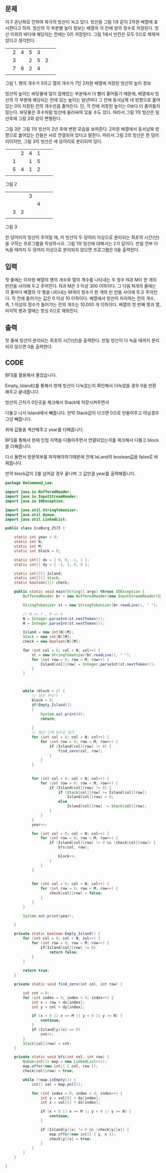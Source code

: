 ## 문제

지구 온난화로 인하여 북극의 빙산이 녹고 있다. 빙산을 그림 1과 같이 2차원 배열에 표시한다고 하자. 빙산의 각 부분별 높이 정보는 배열의 각 칸에 양의 정수로 저장된다. 빙산 이외의 바다에 해당되는 칸에는 0이 저장된다. 그림 1에서 빈칸은 모두 0으로 채워져 있다고 생각한다.

|      |      |      |      |      |      |      |
| ---- | ---- | ---- | ---- | ---- | ---- | ---- |
|      | 2    | 4    | 5    | 3    |      |      |
|      | 3    |      | 2    | 5    | 2    |      |
|      | 7    | 6    | 2    | 4    |      |      |
|      |      |      |      |      |      |      |

그림 1. 행의 개수가 5이고 열의 개수가 7인 2차원 배열에 저장된 빙산의 높이 정보

빙산의 높이는 바닷물에 많이 접해있는 부분에서 더 빨리 줄어들기 때문에, 배열에서 빙산의 각 부분에 해당되는 칸에 있는 높이는 일년마다 그 칸에 동서남북 네 방향으로 붙어있는 0이 저장된 칸의 개수만큼 줄어든다. 단, 각 칸에 저장된 높이는 0보다 더 줄어들지 않는다. 바닷물은 호수처럼 빙산에 둘러싸여 있을 수도 있다. 따라서 그림 1의 빙산은 일년후에 그림 2와 같이 변형된다.

그림 3은 그림 1의 빙산이 2년 후에 변한 모습을 보여준다. 2차원 배열에서 동서남북 방향으로 붙어있는 칸들은 서로 연결되어 있다고 말한다. 따라서 그림 2의 빙산은 한 덩어리이지만, 그림 3의 빙산은 세 덩어리로 분리되어 있다.

|      |      |      |      |      |      |      |
| ---- | ---- | ---- | ---- | ---- | ---- | ---- |
|      |      | 2    | 4    | 1    |      |      |
|      | 1    |      | 1    | 5    |      |      |
|      | 5    | 4    | 1    | 2    |      |      |
|      |      |      |      |      |      |      |

그림 2

|      |      |      |      |      |      |      |
| ---- | ---- | ---- | ---- | ---- | ---- | ---- |
|      |      |      | 3    |      |      |      |
|      |      |      |      | 4    |      |      |
|      | 3    | 2    |      |      |      |      |
|      |      |      |      |      |      |      |

그림 3

한 덩어리의 빙산이 주어질 때, 이 빙산이 두 덩어리 이상으로 분리되는 최초의 시간(년)을 구하는 프로그램을 작성하시오. 그림 1의 빙산에 대해서는 2가 답이다. 만일 전부 다 녹을 때까지 두 덩어리 이상으로 분리되지 않으면 프로그램은 0을 출력한다.

## 입력

첫 줄에는 이차원 배열의 행의 개수와 열의 개수를 나타내는 두 정수 N과 M이 한 개의 빈칸을 사이에 두고 주어진다. N과 M은 3 이상 300 이하이다. 그 다음 N개의 줄에는 각 줄마다 배열의 각 행을 나타내는 M개의 정수가 한 개의 빈 칸을 사이에 두고 주어진다. 각 칸에 들어가는 값은 0 이상 10 이하이다. 배열에서 빙산이 차지하는 칸의 개수, 즉, 1 이상의 정수가 들어가는 칸의 개수는 10,000 개 이하이다. 배열의 첫 번째 행과 열, 마지막 행과 열에는 항상 0으로 채워진다.

## 출력

첫 줄에 빙산이 분리되는 최초의 시간(년)을 출력한다. 만일 빙산이 다 녹을 때까지 분리되지 않으면 0을 출력한다.





## CODE

BFS를 활용해서 풀었습니다.

Empty_Island()를 통해서 현재 빙산이 다녹았는지 확인해서 다녹았을 경우 0을 반환 해주고 끝내줍니다.

빙산의 근처가 0인곳을 체크해서 Stack에 저장시켜주면서

다돌고 나서 Island에서 빼줍니다. 만약 Stack값이 더크면 0으로 만들어주고 아닐경우 그냥 빼줍니다.

위에 값들을 계산해주고 year를 더해줍니다.





BFS를 통해서 현재 인접 지역을 다돌아주면서 연결되있는지를 체크해서 다돌고 block을 더해줍니다.

다시 돌면서 방문여부를 파악해야하기때문에 전체 IsLand의 boolean값을 false로 바꿔줍니다.

만약 block값이 2를 넘어갈 경우 끝나며 그 값만큼 year를 출력해줍니다.

```java
package ReCommand_Lee;

import java.io.BufferedReader;
import java.io.InputStreamReader;
import java.io.IOException;

import java.util.StringTokenizer;
import java.util.Queue;
import java.util.LinkedList;

public class IceBurg_2573 {

	static int year = 0;
	static int N;
	static int M;
	static int block = 0;

	static int[] dx = { 0, 0, -1, 1 };
	static int[] dy = { -1, 1, 0, 0 };

	static int[][] Island;
	static int[][] Stack;
	static boolean[][] check;

	public static void main(String[] args) throws IOException {
		BufferedReader br = new BufferedReader(new InputStreamReader(System.in));

		StringTokenizer st = new StringTokenizer(br.readLine(), " ");

		// N => Y , M => X
		N = Integer.parseInt(st.nextToken());
		M = Integer.parseInt(st.nextToken());

		Island = new int[N][M];
		Stack = new int[N][M];
		check = new boolean[N][M];

		for (int col = 0; col < N; col++) {
			st = new StringTokenizer(br.readLine(), " ");
			for (int row = 0; row < M; row++) {
				Island[col][row] = Integer.parseInt(st.nextToken());
			}
		}



		while (block < 2) {
			// 빙산 부수기
			block = 0;
			if(Empty_Island())
			{
				System.out.print(0);
				return;
				
			}
			// 빙산 근처 0인곳 찾기
			for (int col = 0; col < N; col++) {
				for (int row = 0; row < M; row++) {
					if (Island[col][row] != 0) {
						find_zero(col, row);
					}
				}
			}
			
			
			for (int col = 0; col < N; col++) {
				for (int row = 0; row < M; row++) {
					if (Island[col][row] != 0) {
						if (Stack[col][row] >= Island[col][row])
							Island[col][row] = 0;
						else
							Island[col][row] -= Stack[col][row];
					}
				}
			}
			year++;

			for (int col = 0; col < N; col++) {
				for (int row = 0; row < M; row++) {
					if (Island[col][row] != 0 && !check[col][row]) {
						bfs(col, row);

						block++;
					}
				}
			}
			
			
			for (int col = 0; col < N; col++) {
				for (int row = 0; row < M; row++) {
					check[col][row] = false;
				}
			}
		}

		System.out.print(year);

	}

	private static boolean Empty_Island() {
		for (int col = 0; col < N; col++) {
			for (int row = 0; row < M; row++) {
				if(Island[col][row] != 0)
					return false;
			}
		}
		
		return true;
	}

	private static void find_zero(int col, int row) {

		int cnt = 0;
		for (int index = 0; index < 4; index++) {
			int x = row + dx[index];
			int y = col + dy[index];

			if (x < 0 || x >= M || y < 0 || y >= N) {
				continue;
			}
			if (Island[y][x] == 0)
				cnt++;
		}
		Stack[col][row] = cnt;
	}

	private static void bfs(int col, int row) {
		Queue<int[]> map = new LinkedList<>();
		map.offer(new int[] { col, row });
		check[col][row] = true;

		while (!map.isEmpty()) {
			int[] val = map.poll();

			for (int index = 0; index < 4; index++) {
				int y = val[0] + dy[index];
				int x = val[1] + dx[index];

				if (x < 0 || x >= M || y < 0 || y >= N) {
					continue;
				}

				if (Island[y][x] != 0 && !check[y][x]) {
					map.offer(new int[] { y, x });
					check[y][x] = true;
				}
			}
		}
	}

}

```

